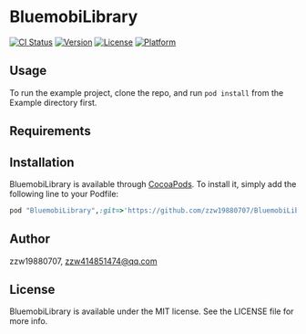 
# BluemobiLibrary

[![CI Status](http://img.shields.io/travis/zzw19880707/BluemobiLibrary.svg?style=flat)](https://travis-ci.org/zzw19880707/BluemobiLibrary)
[![Version](https://img.shields.io/cocoapods/v/BluemobiLibrary.svg?style=flat)](http://cocoapods.org/pods/BluemobiLibrary)
[![License](https://img.shields.io/cocoapods/l/BluemobiLibrary.svg?style=flat)](http://cocoapods.org/pods/BluemobiLibrary)
[![Platform](https://img.shields.io/cocoapods/p/BluemobiLibrary.svg?style=flat)](http://cocoapods.org/pods/BluemobiLibrary)

## Usage

To run the example project, clone the repo, and run `pod install` from the Example directory first.

## Requirements

## Installation

BluemobiLibrary is available through [CocoaPods](http://cocoapods.org). To install
it, simply add the following line to your Podfile:

```ruby
pod "BluemobiLibrary",:git=>'https://github.com/zzw19880707/BluemobiLibrary.git'
```

## Author

zzw19880707, zzw414851474@qq.com

## License

BluemobiLibrary is available under the MIT license. See the LICENSE file for more info.

